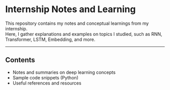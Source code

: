 # Internship Notes and Learning

This repository contains my notes and conceptual learnings from my internship.  
Here, I gather explanations and examples on topics I studied, such as RNN, Transformer, LSTM, Embedding, and more.

---

## Contents

- Notes and summaries on deep learning concepts  
- Sample code snippets (Python)  
- Useful references and resources
